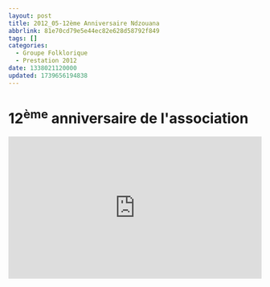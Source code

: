 ```yaml
---
layout: post
title: 2012_05-12ème Anniversaire Ndzouana
abbrlink: 81e70cd79e5e44ec82e628d58792f849
tags: []
categories:
  - Groupe Folklorique
  - Prestation 2012
date: 1338021120000
updated: 1739656194838
---
```


# 12<sup>ème</sup> anniversaire de l'association

<div style="position:relative; padding-bottom:56.25%; height:0; overflow:hidden; max-width:100%; width:100%;">
  <iframe src="https://www.youtube.com/embed/CuYD20Hti3g" 
          style="position:absolute; top:0; left:0; width:100%; height:100%;" 
          frameborder="0" allow="accelerometer; autoplay; encrypted-media; gyroscope; picture-in-picture" 
          allowfullscreen>
  </iframe>
</div>
